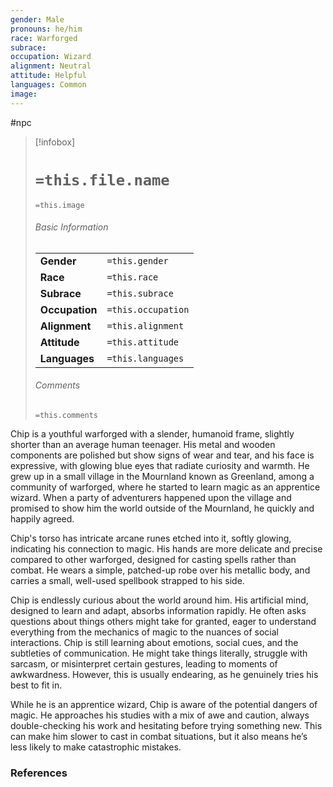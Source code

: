```yaml
---
gender: Male
pronouns: he/him
race: Warforged
subrace: 
occupation: Wizard
alignment: Neutral
attitude: Helpful
languages: Common
image:
---
```

#npc 

> [!infobox]
> # `=this.file.name`
> `=this.image`
> ###### Basic Information
> |  |  |
> | ---- | ---- |
> | **Gender** | `=this.gender` |
> | **Race** | `=this.race` |
> | **Subrace** | `=this.subrace` |
> | **Occupation** | `=this.occupation` |
> | **Alignment** | `=this.alignment` |
> | **Attitude** | `=this.attitude` |
> | **Languages** | `=this.languages` |
> ###### Comments
> `=this.comments`

Chip is a youthful warforged with a slender, humanoid frame, slightly shorter than an average human teenager. His metal and wooden components are polished but show signs of wear and tear, and his face is expressive, with glowing blue eyes that radiate curiosity and warmth. He grew up in a small village in the Mournland known as Greenland, among a community of warforged, where he started to learn magic as an apprentice wizard. When a party of adventurers happened upon the village and promised to show him the world outside of the Mournland, he quickly and happily agreed.

Chip's torso has intricate arcane runes etched into it, softly glowing, indicating his connection to magic. His hands are more delicate and precise compared to other warforged, designed for casting spells rather than combat. He wears a simple, patched-up robe over his metallic body, and carries a small, well-used spellbook strapped to his side.

Chip is endlessly curious about the world around him. His artificial mind, designed to learn and adapt, absorbs information rapidly. He often asks questions about things others might take for granted, eager to understand everything from the mechanics of magic to the nuances of social interactions. Chip is still learning about emotions, social cues, and the subtleties of communication. He might take things literally, struggle with sarcasm, or misinterpret certain gestures, leading to moments of awkwardness. However, this is usually endearing, as he genuinely tries his best to fit in.

While he is an apprentice wizard, Chip is aware of the potential dangers of magic. He approaches his studies with a mix of awe and caution, always double-checking his work and hesitating before trying something new. This can make him slower to cast in combat situations, but it also means he’s less likely to make catastrophic mistakes.

### References
